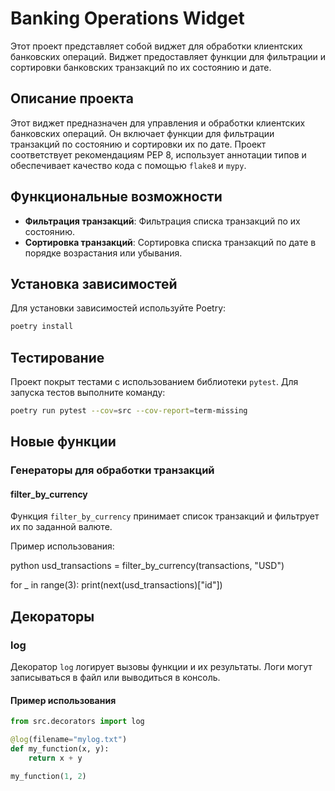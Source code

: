 # Banking Operations Widget

Этот проект представляет собой виджет для обработки клиентских банковских операций. 
Виджет предоставляет функции для фильтрации и сортировки банковских транзакций по их состоянию и дате.

## Описание проекта

Этот виджет предназначен для управления и обработки клиентских банковских операций. Он включает функции для фильтрации транзакций по состоянию и сортировки их по дате. Проект соответствует рекомендациям PEP 8, использует аннотации типов и обеспечивает качество кода с помощью `flake8` и `mypy`.

## Функциональные возможности

- **Фильтрация транзакций**: Фильтрация списка транзакций по их состоянию.
- **Сортировка транзакций**: Сортировка списка транзакций по дате в порядке возрастания или убывания.

## Установка зависимостей

Для установки зависимостей используйте Poetry:

```bash
poetry install
```
## Тестирование

Проект покрыт тестами с использованием библиотеки `pytest`. Для запуска тестов выполните команду:

```bash
poetry run pytest --cov=src --cov-report=term-missing
```

## Новые функции

### Генераторы для обработки транзакций

#### filter_by_currency

Функция `filter_by_currency` принимает список транзакций и фильтрует их по заданной валюте.

Пример использования:

python
usd_transactions = filter_by_currency(transactions, "USD")

for _ in range(3):
    print(next(usd_transactions)["id"])

## Декораторы

### log

Декоратор `log` логирует вызовы функции и их результаты. Логи могут записываться в файл или выводиться в консоль.

#### Пример использования

```python
from src.decorators import log

@log(filename="mylog.txt")
def my_function(x, y):
    return x + y

my_function(1, 2)
```